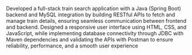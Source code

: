 Developed a full-stack train search application with a Java (Spring Boot) backend and MySQL integration by building
RESTful APIs to fetch and manage train details, ensuring seamless communication between frontend and backend.
Designed a responsive user interface using HTML, CSS, and JavaScript, while implementing database connectivity
through JDBC with Maven dependencies and validating the APIs with Postman to ensure reliability, performance,
and a smooth user experience
